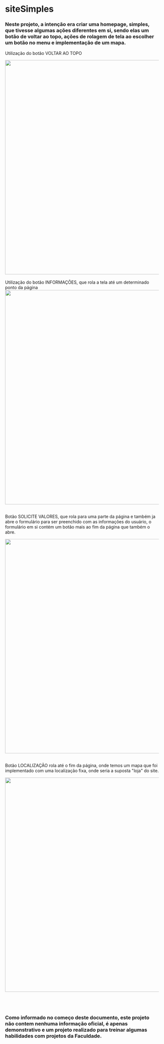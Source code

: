 # siteSimples

### Neste projeto, a intenção era criar uma homepage, simples, que tivesse algumas ações diferentes em si, sendo elas um botão de voltar ao topo, ações de rolagem de tela ao escolher um botão no menu e implementação de um mapa.


Utilização do botão VOLTAR AO TOPO

<div align="center"> 
<img width="700" src="https://user-images.githubusercontent.com/65668609/222839347-6f1f9980-5ccb-47ad-9567-87934f7ea566.gif" />
</div>




</br>
Utilização do botão INFORMAÇÕES, que rola a tela até um determinado ponto da página


<div align="center"> 
<img width="700" src="https://user-images.githubusercontent.com/65668609/222840027-fc4cf716-47f5-4b7b-8fc9-64b59412810e.gif" />
</div>

</br>

Botão SOLICITE VALORES, que rola para uma parte da página e também ja abre o formulário para ser preenchido com as informações do usuário, o formulário em si contém um botão mais ao fim da página que também o abre.

<div align="center"> 
<img width="700" src="https://user-images.githubusercontent.com/65668609/222840750-230ea722-be0e-48be-97a3-259de149e5eb.gif" />
</div>

</br>

Botão LOCALIZAÇÃO rola até o fim da página, onde temos um mapa que foi implementado com uma localização fixa, onde seria a suposta "loja" do site.

<div align="center"> 
<img width="700" src="https://user-images.githubusercontent.com/65668609/222841331-cebe4b27-b3ee-47c9-bd62-5e8c7e372b70.gif" />
</div>

</br>
</br>
</br>

### Como informado no começo deste documento, este projeto não contem nenhuma informação oficial, é apenas demonstrativo e um projeto realizado para treinar algumas habilidades com projetos da Faculdade.
